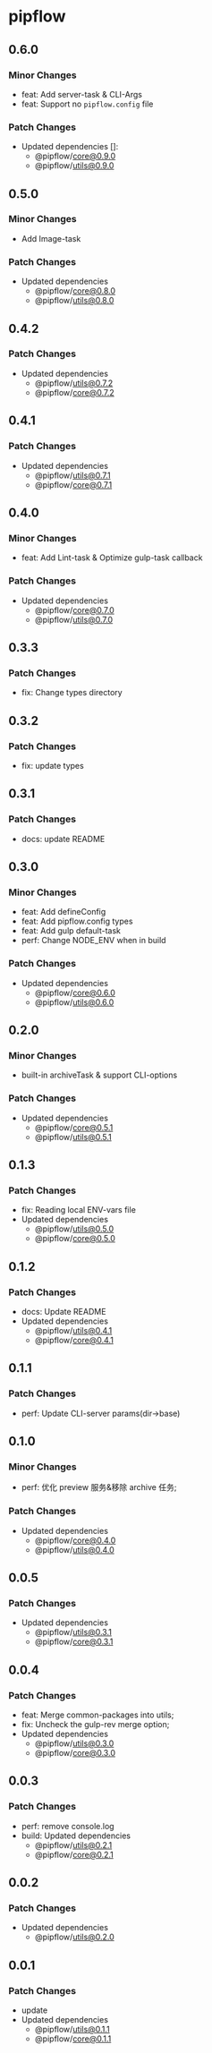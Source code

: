 # pipflow

## 0.6.0

### Minor Changes

- feat: Add server-task & CLI-Args
- feat: Support no `pipflow.config` file

### Patch Changes

- Updated dependencies []:
  - @pipflow/core@0.9.0
  - @pipflow/utils@0.9.0

## 0.5.0

### Minor Changes

- Add Image-task

### Patch Changes

- Updated dependencies
  - @pipflow/core@0.8.0
  - @pipflow/utils@0.8.0

## 0.4.2

### Patch Changes

- Updated dependencies
  - @pipflow/utils@0.7.2
  - @pipflow/core@0.7.2

## 0.4.1

### Patch Changes

- Updated dependencies
  - @pipflow/utils@0.7.1
  - @pipflow/core@0.7.1

## 0.4.0

### Minor Changes

- feat: Add Lint-task & Optimize gulp-task callback

### Patch Changes

- Updated dependencies
  - @pipflow/core@0.7.0
  - @pipflow/utils@0.7.0

## 0.3.3

### Patch Changes

- fix: Change types directory

## 0.3.2

### Patch Changes

- fix: update types

## 0.3.1

### Patch Changes

- docs: update README

## 0.3.0

### Minor Changes

- feat: Add defineConfig
- feat: Add pipflow.config types
- feat: Add gulp default-task
- perf: Change NODE_ENV when in build

### Patch Changes

- Updated dependencies
  - @pipflow/core@0.6.0
  - @pipflow/utils@0.6.0

## 0.2.0

### Minor Changes

- built-in archiveTask & support CLI-options

### Patch Changes

- Updated dependencies
  - @pipflow/core@0.5.1
  - @pipflow/utils@0.5.1

## 0.1.3

### Patch Changes

- fix: Reading local ENV-vars file
- Updated dependencies
  - @pipflow/utils@0.5.0
  - @pipflow/core@0.5.0

## 0.1.2

### Patch Changes

- docs: Update README
- Updated dependencies
  - @pipflow/utils@0.4.1
  - @pipflow/core@0.4.1

## 0.1.1

### Patch Changes

- perf: Update CLI-server params(dir->base)

## 0.1.0

### Minor Changes

- perf: 优化 preview 服务&移除 archive 任务;

### Patch Changes

- Updated dependencies
  - @pipflow/core@0.4.0
  - @pipflow/utils@0.4.0

## 0.0.5

### Patch Changes

- Updated dependencies
  - @pipflow/utils@0.3.1
  - @pipflow/core@0.3.1

## 0.0.4

### Patch Changes

- feat: Merge common-packages into utils;
- fix: Uncheck the gulp-rev merge option;
- Updated dependencies
  - @pipflow/utils@0.3.0
  - @pipflow/core@0.3.0

## 0.0.3

### Patch Changes

- perf: remove console.log
- build: Updated dependencies
  - @pipflow/utils@0.2.1
  - @pipflow/core@0.2.1

## 0.0.2

### Patch Changes

- Updated dependencies
  - @pipflow/utils@0.2.0

## 0.0.1

### Patch Changes

- update
- Updated dependencies
  - @pipflow/utils@0.1.1
  - @pipflow/core@0.1.1
